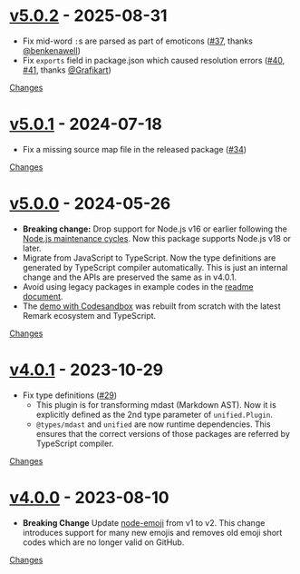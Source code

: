 <a id="v5.0.2"></a>
# [v5.0.2](https://github.com/rhysd/remark-emoji/releases/tag/v5.0.2) - 2025-08-31

- Fix mid-word `:`s are parsed as part of emoticons ([#37](https://github.com/rhysd/remark-emoji/issues/37), thanks [@benkenawell](https://github.com/benkenawell))
- Fix `exports` field in package.json which caused resolution errors ([#40](https://github.com/rhysd/remark-emoji/issues/40), [#41](https://github.com/rhysd/remark-emoji/issues/41), thanks [@Grafikart](https://github.com/Grafikart))

[Changes][v5.0.2]


<a id="v5.0.1"></a>
# [v5.0.1](https://github.com/rhysd/remark-emoji/releases/tag/v5.0.1) - 2024-07-18

- Fix a missing source map file in the released package ([#34](https://github.com/rhysd/remark-emoji/issues/34))

[Changes][v5.0.1]


<a id="v5.0.0"></a>
# [v5.0.0](https://github.com/rhysd/remark-emoji/releases/tag/v5.0.0) - 2024-05-26

- **Breaking change:** Drop support for Node.js v16 or earlier following the [Node.js maintenance cycles](https://nodejs.org/en/about/previous-releases). Now this package supports Node.js v18 or later.
- Migrate from JavaScript to TypeScript. Now the type definitions are generated by TypeScript compiler automatically. This is just an internal change and the APIs are preserved the same as in v4.0.1.
- Avoid using legacy packages in example codes in the [readme document](https://github.com/rhysd/remark-emoji#readme).
- The [demo with Codesandbox](https://codesandbox.io/p/sandbox/remark-emoji-example-w6yrmm) was rebuilt from scratch with the latest Remark ecosystem and TypeScript.

[Changes][v5.0.0]


<a id="v4.0.1"></a>
# [v4.0.1](https://github.com/rhysd/remark-emoji/releases/tag/v4.0.1) - 2023-10-29

- Fix type definitions ([#29](https://github.com/rhysd/remark-emoji/issues/29))
  - This plugin is for transforming mdast (Markdown AST). Now it is explicitly defined as the 2nd type parameter of `unified.Plugin`.
  - `@types/mdast` and `unified` are now runtime dependencies. This ensures that the correct versions of those packages are referred by TypeScript compiler.

[Changes][v4.0.1]


<a id="v4.0.0"></a>
# [v4.0.0](https://github.com/rhysd/remark-emoji/releases/tag/v4.0.0) - 2023-08-10

- **Breaking Change** Update [node-emoji](https://www.npmjs.com/package/node-emoji) from v1 to v2. This change introduces support for many new emojis and removes old emoji short codes which are no longer valid on GitHub.

[Changes][v4.0.0]


[v5.0.2]: https://github.com/rhysd/remark-emoji/compare/v5.0.1...v5.0.2
[v5.0.1]: https://github.com/rhysd/remark-emoji/compare/v5.0.0...v5.0.1
[v5.0.0]: https://github.com/rhysd/remark-emoji/compare/v4.0.1...v5.0.0
[v4.0.1]: https://github.com/rhysd/remark-emoji/compare/v4.0.0...v4.0.1
[v4.0.0]: https://github.com/rhysd/remark-emoji/tree/v4.0.0

<!-- Generated by https://github.com/rhysd/changelog-from-release v3.9.0 -->
